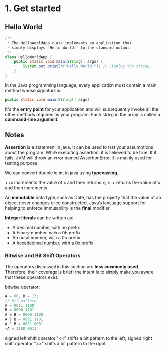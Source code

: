 # 1. Get started

## Hello World

```java
/**
 * The HelloWorldApp class implements an application that
 * simply displays "Hello World!" to the standard output.
 */
class HelloWorldApp {
    public static void main(String[] args) {
        System.out.println("Hello World!"); // Display the string.
    }
}
```

In the Java programming language, every application must contain a main method whose signature is:

```java
public static void main(String[] args)
```

It's the **entry point** for your application and will subsequently invoke all the other methods required by your program. Each string in the array is called a **command-line argument**.

## Notes

**Assertion** is a statement in java. It can be used to test your assumptions about the program. While executing assertion, it is believed to be true. If it fails, JVM will throw an error named AssertionError. It is mainly used for testing purpose.

We can convert double to int in java using **typecasting**.

++x increments the value of x and then returns x; x++ returns the value of x and then increments

An **immutable** data type, such as Date, has the property that the value of an object never changes once constructed. Java’s language support for helping to enforce immutability is the **final** modifier.

**Integer literals** can be written as:

* A decimal number, with no prefix
* A binary number, with a 0b prefix
* An octal number, with a 0o prefix
* A hexadecimal number, with a 0x prefix

### Bitwise and Bit Shift Operators

The operators discussed in this section are **less commonly used**. Therefore, their coverage is brief; the intent is to simply make you aware that these operators exist.

bitwise operator:

```c
A = 60, B = 13;
// bit pattern
A = 0011 1100
B = 0000 1101
A & B = 0000 1100
A | B = 0011 1101
A ^ B = 0011 0001
~A = 1100 0011
```

signed left shift operator "&lt;&lt;" shifts a bit pattern to the left; signed right shift operator "&gt;&gt;" shifts a bit pattern to the right.

